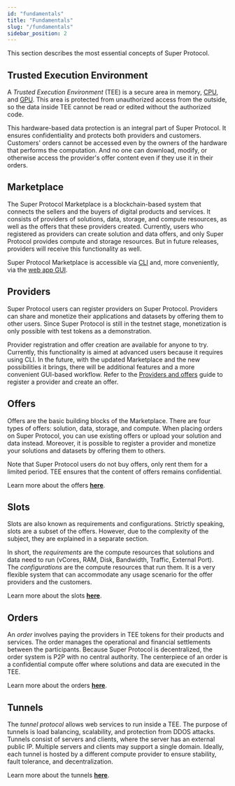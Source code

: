 ```yaml
---
id: "fundamentals"
title: "Fundamentals"
slug: "/fundamentals"
sidebar_position: 2
---
```


This section describes the most essential concepts of Super Protocol.

## Trusted Execution Environment

A _Trusted Execution Environment_ (TEE) is a secure area in memory, [CPU](https://www.intel.com/content/www/us/en/products/docs/accelerator-engines/software-guard-extensions.html), and [GPU](https://www.nvidia.com/en-us/data-center/solutions/confidential-computing/). This area is protected from unauthorized access from the outside, so the data inside TEE cannot be read or edited without the authorized code.

This hardware-based data protection is an integral part of Super Protocol. It ensures confidentiality and protects both providers and customers. Customers' orders cannot be accessed even by the owners of the hardware that performs the computation. And no one can download, modify, or otherwise access the provider's offer content even if they use it in their orders.

## Marketplace

The Super Protocol Marketplace is a blockchain-based system that connects the sellers and the buyers of digital products and services. It consists of providers of solutions, data, storage, and compute resources, as well as the offers that these providers created. Currently, users who registered as providers can create solution and data offers, and only Super Protocol provides compute and storage resources. But in future releases, providers will receive this functionality as well.

Super Protocol Marketplace is accessible via [CLI](/developers/cli_guides) and, more conveniently, via the [web app GUI](/developers/marketplace).

## Providers

Super Protocol users can register providers on Super Protocol. Providers can share and monetize their applications and datasets by offering them to other users. Since Super Protocol is still in the testnet stage, monetization is only possible with test tokens as a demonstration.

Provider registration and offer creation are available for anyone to try. Currently, this functionality is aimed at advanced users because it requires using CLI. In the future, with the updated Marketplace and the new possibilities it brings, there will be additional features and a more convenient GUI-based workflow. Refer to the [Providers and offers](/developers/cli_guides/providers_offers) guide to register a provider and create an offer.

## Offers

Offers are the basic building blocks of the Marketplace. There are four types of offers: solution, data, storage, and compute. When placing orders on Super Protocol, you can use existing offers or upload your solution and data instead. Moreover, it is possible to register a provider and monetize your solutions and datasets by offering them to others.

Note that Super Protocol users do not buy offers, only rent them for a limited period. TEE ensures that the content of offers remains confidential.

Learn more about the offers [**here**](/developers/fundamentals/offers).

## Slots

Slots are also known as requirements and configurations. Strictly speaking, slots are a subset of the offers. However, due to the complexity of the subject, they are explained in a separate section.

In short, the _requirements_ are the compute resources that solutions and data need to run (vCores, RAM, Disk, Bandwidth, Traffic, External Port). The _configurations_ are the compute resources that run them. It is a very flexible system that can accommodate any usage scenario for the offer providers and the customers.

Learn more about the slots [**here**](/developers/fundamentals/slots).

## Orders

An _order_ involves paying the providers in TEE tokens for their products and services. The order manages the operational and financial settlements between the participants. Because Super Protocol is decentralized, the order system is P2P with no central authority. The centerpiece of an order is a confidential compute offer where solutions and data are executed in the TEE.

Learn more about the orders [**here**](/developers/fundamentals/orders).

## Tunnels

The _tunnel protocol_ allows web services to run inside a TEE. The purpose of tunnels is load balancing, scalability, and protection from DDOS attacks. Tunnels consist of servers and clients, where the server has an external public IP. Multiple servers and clients may support a single domain. Ideally, each tunnel is hosted by a different compute provider to ensure stability, fault tolerance, and decentralization.

Learn more about the tunnels [**here**](/developers/fundamentals/tunnels).